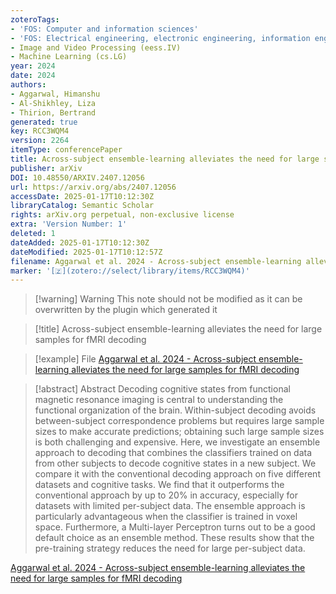 ```yaml
---
zoteroTags:
- 'FOS: Computer and information sciences'
- 'FOS: Electrical engineering, electronic engineering, information engineering'
- Image and Video Processing (eess.IV)
- Machine Learning (cs.LG)
year: 2024
date: 2024
authors:
- Aggarwal, Himanshu
- Al-Shikhley, Liza
- Thirion, Bertrand
generated: true
key: RCC3WQM4
version: 2264
itemType: conferencePaper
title: Across-subject ensemble-learning alleviates the need for large samples for fMRI decoding
publisher: arXiv
DOI: 10.48550/ARXIV.2407.12056
url: https://arxiv.org/abs/2407.12056
accessDate: 2025-01-17T10:12:30Z
libraryCatalog: Semantic Scholar
rights: arXiv.org perpetual, non-exclusive license
extra: 'Version Number: 1'
deleted: 1
dateAdded: 2025-01-17T10:12:30Z
dateModified: 2025-01-17T10:12:57Z
filename: Aggarwal et al. 2024 - Across-subject ensemble-learning alleviates the need for large samples for fMRI decoding
marker: '[🇿](zotero://select/library/items/RCC3WQM4)'
---
```



 > 
 > \[!warning\] Warning
 > This note should not be modified as it can be overwritten by the plugin which generated it

 > 
 > \[!title\] Across-subject ensemble-learning alleviates the need for large samples for fMRI decoding

 > 
 > \[!example\] File
 > [Aggarwal et al. 2024 - Across-subject ensemble-learning alleviates the need for large samples for fMRI decoding](Aggarwal%20et%20al.%202024%20-%20Across-subject%20ensemble-learning%20alleviates%20the%20need%20for%20large%20samples%20for%20fMRI%20decoding.pdf)

 > 
 > \[!abstract\] Abstract
 > Decoding cognitive states from functional magnetic resonance imaging is central to understanding the functional organization of the brain. Within-subject decoding avoids between-subject correspondence problems but requires large sample sizes to make accurate predictions; obtaining such large sample sizes is both challenging and expensive. Here, we investigate an ensemble approach to decoding that combines the classifiers trained on data from other subjects to decode cognitive states in a new subject. We compare it with the conventional decoding approach on five different datasets and cognitive tasks. We find that it outperforms the conventional approach by up to 20% in accuracy, especially for datasets with limited per-subject data. The ensemble approach is particularly advantageous when the classifier is trained in voxel space. Furthermore, a Multi-layer Perceptron turns out to be a good default choice as an ensemble method. These results show that the pre-training strategy reduces the need for large per-subject data.

[Aggarwal et al. 2024 - Across-subject ensemble-learning alleviates the need for large samples for fMRI decoding](/Papers/PDFs/Aggarwal%20et%20al.%202024%20-%20Across-subject%20ensemble-learning%20alleviates%20the%20need%20for%20large%20samples%20for%20fMRI%20decoding.pdf)
